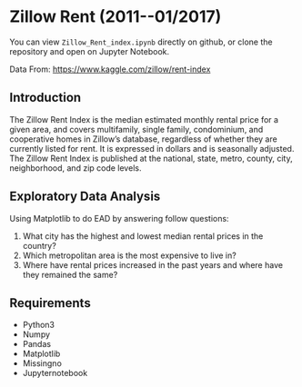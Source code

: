 # Zillow Rent (2011--01/2017)

You can view `Zillow_Rent_index.ipynb` directly on github, or clone the repository and open on Jupyter Notebook.

Data From: https://www.kaggle.com/zillow/rent-index

## Introduction
The Zillow Rent Index is the median estimated monthly rental price for a given area, and covers multifamily, single family, condominium, and cooperative homes in Zillow’s database, regardless of whether they are currently listed for rent. It is expressed in dollars and is seasonally adjusted. The Zillow Rent Index is published at the national, state, metro, county, city, neighborhood, and zip code levels.

## Exploratory Data Analysis
Using Matplotlib to do EAD by answering follow questions:
  1. What city has the highest and lowest median rental prices in the country?
  2. Which metropolitan area is the most expensive to live in?
  3. Where have rental prices increased in the past years and where have they remained the same?

## Requirements
* Python3
* Numpy
* Pandas
* Matplotlib
* Missingno
* Jupyternotebook

